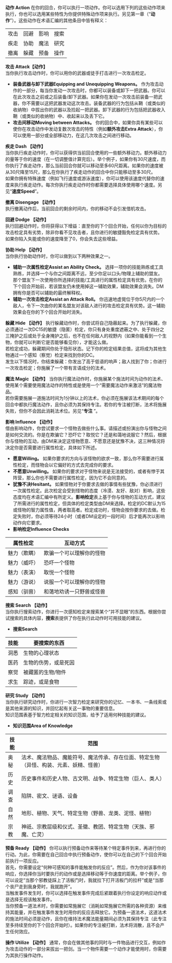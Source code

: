 **动作 Action**
在你的回合，你可以执行一项动作。你可以选用下列的这些动作项来执行，你也可以选用某些特性为你提供特殊动作项来执行。另见第一章（“**动作**”）。这些动作在术语汇编的其他条目中皆有释义： 

|     |     |     |     |
| --- | --- | --- | --- |
| 攻击  | 回避  | 影响  | 搜索  |
| 疾走  | 协助  | 魔法  | 研究  |
| 撤离  | 躲藏  | 预备  | 操作  |

**攻击 Attack【动作】**  
当你执行攻击动作时，你可以用你的武器或徒手打击进行一次攻击检定。  
- **装备武器与卸下武器Equipping and Unequipping Weapons。** 作为攻击动作的一部分，每当你发动一次攻击时，你都可以装备或卸下一把武器。你可以在此次攻击之前或之后装备/卸下武器。如果你在发动一次攻击前装备一把武器，你不需要以这把武器发动这次攻击。装备武器的行为包括从鞘（或类似的收纳物）中拔出你的武器以及捡起一把武器。卸下武器的行为包括把武器收入鞘（或类似的收纳物）中、收起来以及丢下它。  
- **攻击间移动Moving between Attacks。** 你的回合中，如果你具有某些可以使你在攻击动作中发动复数次攻击的特性（例如**额外攻击Extra Attack**），你可以使用一部分或全部移动力，在这几次攻击之间进行移动。

**疾走 Dash 【动作】**  
当你执行疾走动作时，你可以获得供当前回合使用的一些额外移动力。额外移动力的量等于你的速度（在一切调整值计算完后）。举个例子，如果你有30尺速度，而你执行了疾走动作，那么当前回合你就可以移动至多60尺距离。如果你的速度被从30尺降至15尺，那么在你执行了疾走动作的回合中你只能移动至多30尺。  
如果你拥有特殊速度（例如飞行速度或游泳速度），你可以使用该速度代替你的速度来执行疾走动作。每次你执行疾走动作时你都需要选择具体使用哪个速度。另见“**速度Speed**”。

**撤离 Disengage 【动作】**  
执行撤离动作后，当前回合的剩余时间内，你的移动不会引发借机攻击。

**回避 Dodge 【动作】**  
执行回避动作时，你将获得以下增益：直至你的下个回合开始，任何以你为目标的攻击检定具有劣势，除非你看不见攻击者，且你进行的敏捷豁免检定具有优势。  
如果你陷入失能或你的速度降至了0，你会失去这些增益。

**协助 Help 【动作】**  
当你执行协助动作时，你可以做到以下两种效果之一。  
- **辅助一次属性检定Assist an Ability Check。** 选择一项你的技能熟练或工具熟练，并选择一个与你之间距离不远，至少你足以口头/物理上辅助的盟友。那个盟友下一次使用你所选择的技能/工具进行的属性检定具有优势。在你的下个回合开始前，若该盟友仍未使用掉这一辅助效果，辅助效果会消失。DM拥有你是否可以辅助的最终解释权。  
- **辅助一次攻击检定Assist an Attack Roll。** 你迅速地虚晃位于你5尺内的一个敌人，令下一次由你的某名盟友对该敌人进行的攻击检定具有优势。这一辅助效果会在你的下个回合开始时消失。

**躲藏 Hide 【动作】**
执行躲藏动作时，你尝试将自己隐蔽起来。为了执行躲藏，你必须通过一次DC15的敏捷（隐匿）检定，你只有身处重度遮蔽之中、处于四分之三掩护之后或处于全身掩护之后，也不在任何敌人的视野内（如果你能看到一个生物，你就可以判断它是否能够看见你），才能这么做。  
若检定成功，躲藏期间你处于隐形状态。记下你的检定结果总值，这将成为其他生物通过一个感知（察觉）检定来找到你的DC。  
发生以下情况时，你结束躲藏：你发出了高于低语的响声；敌人找到了你；你进行一次攻击检定；你施展了一个带有言语成分的法术。

**魔法 Magic 【动作】**
当你执行魔法动作时，你施展某个施法时间为动作的法术、使用某个需要使用魔法动作的特性或是使用一个“需要魔法动作来激活”的魔法物品。  
若你需要施展一道施法时间为1分钟以上的法术，你必须在施展该法术期间的每个回合中都执行魔法动作，且你必须为其保持专注。若你的专注被打断，法术将施展失败，但你不会因此消耗法术位。另见“**专注** ”。

**影响 Influence 【动作】**  
借由影响动作，你尝试要求一个怪物去做些什么事。请描述或扮演出你与怪物之间是如何交流的。你是在欺骗它？恐吓它？取悦它？还是和蔼地说服它？然后，根据你与怪物的互动，由DM来决定这怪物愿意、不愿意还是犹豫不决，这三种情况将决定你是否需要进行属性检定，具体如下所述。  
- **愿意Willing。** 如果你要求的方向与该怪物的欲求一致，那么你不需要进行属性检定，而怪物会以它偏好的方式去完成你的要求。  
- **不愿意Unwilling。** 如果你的要求对于怪物来说是无法接受的，或者有悖于其阵营，那么你也不需要进行属性检定，因为它不会同意的。  
- **犹豫不决Hesitant。** 如果怪物对于你要求去做的事情有些犹豫，你必须进行一次属性检定。此次检定会受到怪物的态度（冷漠、友好、敌对）影响，这些态度均在术语汇编中有所定义。**影响检定**表上基于你与怪物的互动方式，建议了所需进行的属性检定，但具体的检定类型由DM来选择。检定的DC默认为15或怪物的智力属性值，两者取高者。检定成功时，怪物会按你要求的去做。检定失败时，你必须等待24小时（或者DM设定的一段时间）后才能再次以影响动作向它要求。
- **影响检定Influence Checks**

| **属性检定** | **互动方式**     |
| -------- | ------------ |
| 魅力（欺瞒）   | 欺骗一个可以理解你的怪物 |
| 魅力（威吓）   | 恐吓一个怪物       |
| 魅力（表演）   | 取悦一个怪物       |
| 魅力（游说）   | 说服一个可以理解你的怪物 |
| 感知（驯兽）   | 和蔼地劝诱一只野兽或怪兽 |

**搜索 Search 【动作】**  
当你执行搜索动作，你进行一次感知检定来搜索某个“并不显眼”的东西。根据你尝试搜索的具体内容，**搜索**表提供了你在执行此动作时可用技能的建议。
- **搜索Search**

| **技能** | **要搜索的东西** |
| ------ | ---------- |
| 洞悉     | 生物的心理状态    |
| 医药     | 生物的伤势，或是死因 |
| 察觉     | 被藏匿的生物/物件  |
| 求生     | 踪迹，或是食物    |

**研究 Study 【动作】**  
当你执行研究动作时，你进行一次智力检定来研究你的记忆、一本书、一条线索或是其他来源的知识，并回忆起有关这一事物的重要信息。  
知识范围表基于智力检定相关的知识范围，给予了适用何种技能的建议。
- **知识范围Area of Knowledge**

| **技能** | **范围**                                      |
| ------ | ------------------------------------------- |
| 奥秘     | 法术、魔法物品、魔能符号、魔法传承、存在位面、特定生物（异怪、构装、元素、妖精、怪兽） |
| 历史     | 历史事件和历史人物、古文明、战争、特定生物（巨人、类人）                |
| 调查     | 陷阱、密文、谜语、设备                                 |
| 自然     | 地形、植物、天气、特定生物（野兽、龙类、泥怪、植物）                  |
| 宗教     | 神祇、宗教层级和仪式、圣徽、教团、特定生物（天族、邪魔、亡灵）             |

**预备 Ready 【动作】**
你可以执行预备动作来等待某个特定事件到来，再进行你的行动。为此，你需要在自己回合中执行预备动作，使你可以在自己的下个回合开始前执行一项反应。  
首先，你需要设定“何种可感知的事件能触发你的反应”。然后，作为你对该事件的响应，你选择你当时要执行的动作或是选择移动等于你速度的距离。举个例子，你可以设定“当那个邪教徒踩上了活板门时，我就拉下打开活板门的拉杆”或是“当那个丧尸走到我身旁时，我就跑开”。  
当触发事件发生时，你可以选择在触发事件完成后紧跟着执行你设定的响应动作或是选择无视该触发事件。  
当你预备一道法术时，你需要如常施展它（消耗如常施展它所需的各种资源）来维持其能量，并在触发事件发生时用你的反应去释放它。为预备一道法术，这道法术的施法时间必须是动作，且你在维持法术魔法能量期间必须为其保持专注（此专注至多持续至你的下个回合开始时）。如果你的专注被打断，法术将消散，且不会产生任何效应。

**操作 Utilize 【动作】**
通常，你会在做其他事的同时与一件物品进行交互，例如作为攻击动作的一部分来拔出一把剑。当一个物件需要一个动作才能使用时，你需要为其执行操作动作。